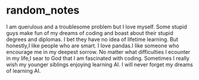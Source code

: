 # random_notes
I am querulous and a troublesome problem but I love myself.
Some stupid guys make fun of my dreams of coding and boast about their stupid degrees and diplomas. I bet they have no idea of lifetime learning.
But honestly,I like people who are smart.
I love pandas.I like someone who encourage me in my deepest sorrow.
No matter what difficulties I ecounter in my life,I sear to God that I am fascinated with coding.
Sometimes I really wish my younger siblings enjoying learning AI.
I will never forget my dreams of learning AI.
